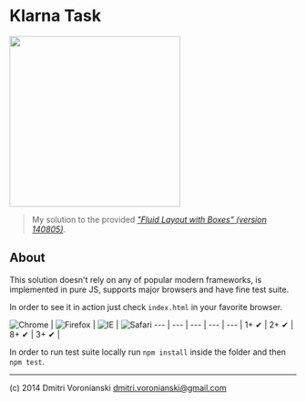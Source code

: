 # Klarna Task

<img src="https://dl.dropboxusercontent.com/u/100463011/klarna-logo.jpg" width="300">

> My solution to the provided [_"Fluid Layout with Boxes" (version 140805)_](https://dl.dropboxusercontent.com/u/100463011/frontend_task_checkout_140805.pdf).

## About

This solution doesn't rely on any of popular modern frameworks, is implemented in pure JS, supports major browsers and have fine test suite.

In order to see it in action just check `index.html` in your favorite browser.

![Chrome](https://raw.github.com/alrra/browser-logos/master/chrome/chrome_48x48.png) | ![Firefox](https://raw.github.com/alrra/browser-logos/master/firefox/firefox_48x48.png) | ![IE](https://raw.github.com/alrra/browser-logos/master/internet-explorer/internet-explorer_48x48.png) | ![Safari](https://raw.github.com/alrra/browser-logos/master/safari/safari_48x48.png)
--- | --- | --- | --- | --- |
1+ ✔ | 2+ ✔ | 8+ ✔ | 3+ ✔ |

In order to run test suite locally run `npm install` inside the folder and then `npm test`.

---

(c) 2014 Dmitri Voronianski [dmitri.voronianski@gmail.com](mailto:dmitri.voronianski@gmail.com)
